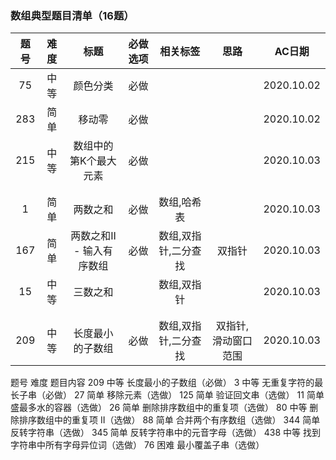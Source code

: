 


###  数组典型题目清单（16题）
| 题号 | 难度 |          标题          | 必做选项 |      相关标签      |       思路        |   AC日期   |
|:---:|:----:|:---------------------:|:------:|:-----------------:|:----------------:|:----------:|
| 75  | 中等 |        颜色分类         |  必做   |                   |                  | 2020.10.02 |
| 283 | 简单 |         移动零          |  必做   |                   |                 | 2020.10.02 |
| 215 | 中等 |   数组中的第K个最大元素   |   必做   |                  |                  | 2020.10.03 |
|     |      |                       |        |                   |                  |            |
|     |      |                       |        |                   |                  |            |
|  1  | 简单 |        两数之和         |  必做   |     数组,哈希表     |                  | 2020.10.03 |
| 167 | 简单 | 两数之和II - 输入有序数组 |   必做   | 数组,双指针,二分查找 |      双指针      | 2020.10.03 |
| 15  | 中等 |        三数之和         |         |    数组,双指针     |                  | 2020.10.03 |
|     |      |                       |        |                   |                  |            |
|     |      |                       |        |                   |                  |            |
| 209 | 中等 |     长度最小的子数组      |  必做   | 数组,双指针,二分查找 | 双指针,滑动窗口范围 | 2020.10.03 |





题号 难度 题目内容
209  中等   长度最小的子数组（必做）
3       中等  无重复字符的最长子串（必做）
27     简单   移除元素（选做）
125   简单    验证回文串（选做）
11      简单    盛最多水的容器（选做）
26     简单    删除排序数组中的重复项（选做）
80     中等    删除排序数组中的重复项 II（选做）
88     简单    合并两个有序数组（选做）
344   简单   反转字符串（选做）
345   简单    反转字符串中的元音字母（选做）
438   中等   找到字符串中所有字母异位词（选做）
76      困难  最小覆盖子串（选做）


